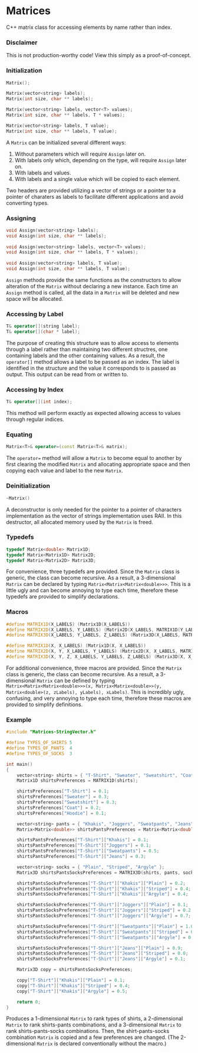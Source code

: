 # Matrices
C++ matrix class for accessing elements by name rather than index.

### Disclaimer

This is not production-worthy code! View this simply as a proof-of-concept.

### Initialization
```C++
Matrix();

Matrix(vector<string> labels);
Matrix(int size, char ** labels);

Matrix(vector<string> labels, vector<T> values);
Matrix(int size, char ** labels, T * values);

Matrix(vector<string> labels, T value);
Matrix(int size, char ** labels, T value);
```
A `Matrix` can be initialized several different ways:

1. Without parameters which will require `Assign` later on.
2. With labels only which, depending on the type, will require `Assign` later on.
3. With labels and values.
4. With labels and a single value which will be copied to each element.

Two headers are provided utilizing a vector of strings or a pointer to a pointer of charaters as labels to facilitate different applications and avoid converting types.

### Assigning
```C++
void Assign(vector<string> labels);
void Assign(int size, char ** labels);
  
void Assign(vector<string> labels, vector<T> values);
void Assign(int size, char ** labels, T * values);
  
void Assign(vector<string> labels, T value);
void Assign(int size, char ** labels, T value);
```
`Assign` methods provide the same functions as the constructors to allow alteration of the `Matrix` without declaring a new instance. Each time an `Assign` method is called, all the data in a `Matrix` will be deleted and new space will be allocated.

### Accessing by Label
```C++
T& operator[](string label);
T& operator[](char * label);
```
The purpose of creating this structure was to allow access to elements through a label rather than maintaining two different structres, one containing labels and the other containing values. As a result, the `operator[]` method allows a label to be passed as an index. The label is identified in the structure and the value it corresponds to is passed as output. This output can be read from or written to.

### Accessing by Index
```C++
T& operator[](int index);
```
This method will perform exactly as expected allowing access to values through regular indices. 

### Equating
```C++
Matrix<T>& operator=(const Matrix<T>& matrix);
```
The `operator=` method will allow a `Matrix` to become equal to another by first clearing the modified `Matrix` and allocating appropriate space and then copying each value and label to the new `Matrix`.

### Deinitialization
```C++
~Matrix()
```
A deconstructor is only needed for the pointer to a pointer of characters implementation as the vector of strings implementation uses RAII. In this destructor, all allocated memory used by the `Matrix` is freed.

### Typedefs
```C++
typedef Matrix<double> Matrix1D;
typedef Matrix<Matrix1D> Matrix2D;
typedef Matrix<Matrix2D> Matrix3D;
```
For convenience, three typedefs are provided. Since the `Matrix` class is generic, the class can become recursive. As a result, a 3-dimensional `Matrix` can be declared by typing `Matrix<Matrix<Matrix<double>>>`. This is a little ugly and can become annoying to type each time, therefore these typedefs are provided to simplify declarations.

### Macros
```C++
#define MATRIX1D(X_LABELS) (Matrix1D(X_LABELS))
#define MATRIX2D(X_LABELS, Y_LABELS) (Matrix2D(X_LABELS, MATRIX1D(Y_LABELS)))
#define MATRIX3D(X_LABELS, Y_LABELS, Z_LABELS) (Matrix3D(X_LABELS, MATRIX2D(Y_LABELS, Z_LABELS)))

#define MATRIX1D(X, X_LABELS) (Matrix1D(X, X_LABELS))
#define MATRIX2D(X, Y, X_LABELS, Y_LABELS) (Matrix2D(X, X_LABELS, MATRIX1D(Y, Y_LABELS)))
#define MATRIX3D(X, Y, Z, X_LABELS, Y_LABELS, Z_LABELS) (Matrix3D(X, X_LABELS, MATRIX2D(Y, Z, Y_LABELS, Z_LABELS)))
```
For additional convenience, three macros are provided. Since the `Matrix` class is generic, the class can become recursive. As a result, a 3-dimensional `Matrix` can be defined by typing `Matrix<Matrix<Matrix<double>>>(x, Matrix<Matrix<double>>(y, Matrix<double>(z, zLabels), yLabels), xLabels)`. This is incredibly ugly, confusing, and very annoying to type each time, therefore these macros are provided to simplify definitions.

### Example
```C++
#include "Matrices-StringVector.h"

#define TYPES_OF_SHIRTS 5
#define TYPES_OF_PANTS  4
#define TYPES_OF_SOCKS  3

int main()
{
	vector<string> shirts = { "T-Shirt", "Sweater", "Sweatshirt", "Coat", "Hoodie" };
	Matrix1D shirtsPreferences = MATRIX1D(shirts);

	shirtsPreferences["T-Shirt"] = 0.1;
	shirtsPreferences["Sweater"] = 0.3;
	shirtsPreferences["Sweatshirt"] = 0.3;
	shirtsPreferences["Coat"] = 0.2;
	shirtsPreferences["Hoodie"] = 0.1;

	vector<string> pants = { "Khakis", "Joggers", "Sweatpants", "Jeans" };
	Matrix<Matrix<double>> shirtsPantsPreferences = Matrix<Matrix<double>>(shirts, Matrix<double>(pants));

	shirtsPantsPreferences["T-Shirt"]["Khakis"] = 0.1;
	shirtsPantsPreferences["T-Shirt"]["Joggers"] = 0.1;
	shirtsPantsPreferences["T-Shirt"]["Sweatpants"] = 0.5;
	shirtsPantsPreferences["T-Shirt"]["Jeans"] = 0.3;

	vector<string> socks = { "Plain", "Striped", "Argyle" };
	Matrix3D shirtsPantsSocksPreferences = MATRIX3D(shirts, pants, socks);

	shirtsPantsSocksPreferences["T-Shirt"]["Khakis"]["Plain"] = 0.2;
	shirtsPantsSocksPreferences["T-Shirt"]["Khakis"]["Striped"] = 0.4;
	shirtsPantsSocksPreferences["T-Shirt"]["Khakis"]["Argyle"] = 0.4;

	shirtsPantsSocksPreferences["T-Shirt"]["Joggers"]["Plain"] = 0.1;
	shirtsPantsSocksPreferences["T-Shirt"]["Joggers"]["Striped"] = 0.2;
	shirtsPantsSocksPreferences["T-Shirt"]["Joggers"]["Argyle"] = 0.7;

	shirtsPantsSocksPreferences["T-Shirt"]["Sweatpants"]["Plain"] = 1.0;
	shirtsPantsSocksPreferences["T-Shirt"]["Sweatpants"]["Striped"] = 0.0;
	shirtsPantsSocksPreferences["T-Shirt"]["Sweatpants"]["Argyle"] = 0.0;

	shirtsPantsSocksPreferences["T-Shirt"]["Jeans"]["Plain"] = 0.9;
	shirtsPantsSocksPreferences["T-Shirt"]["Jeans"]["Striped"] = 0.0;
	shirtsPantsSocksPreferences["T-Shirt"]["Jeans"]["Argyle"] = 0.1;

	Matrix3D copy = shirtsPantsSocksPreferences;

	copy["T-Shirt"]["Khakis"]["Plain"] = 0.1;
	copy["T-Shirt"]["Khakis"]["Striped"] = 0.4;
	copy["T-Shirt"]["Khakis"]["Argyle"] = 0.5;

	return 0;
}
```
Produces a 1-dimensional `Matrix` to rank types of shirts, a 2-dimensional `Matrix` to rank shirts-pants combinations, and a 3-dimensional `Matrix` to rank shirts-pants-socks combinations. Then, the shirt-pants-socks combination `Matrix` is copied and a few preferences are changed. (The 2-dimensional `Matrix` is declared conventionally without the macro.)
